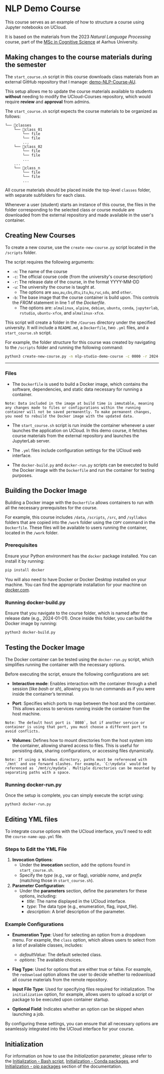 # NLP Demo Course

This course serves as an example of how to structure a course using Jupyter notebooks on UCloud.

It is based on the materials from the 2023 _Natural Language Processing_ course, part of the  [MSc in Cognitive Science](https://masters.au.dk/cognitivescience) at Aarhus University.

## Making changes to the course materials during the semester

The `start_course.sh` script in this course downloads class materials from an external GitHub repository that I manage: [demo-NLP-Course-AU](https://github.com/jeselginAU/demo-NLP-Course-AU).

This setup allows me to update the course materials available to students **without** needing to modify the UCloud-Courses repository, which would require **review** and **approval** from admins.

The `start_course.sh` script expects the course materials to be organized as follows:

```
└── 📁classes
    └── 📁class_01
        └── file
        └── file
        ...
    └── 📁class_02
        └── file
        └── file
        ...
    ...
    └── 📁class_n
        └── file
        └── file
        ...
```

All course materials should be placed inside the top-level `classes` folder, with separate subfolders for each class.

Whenever a user (student) starts an instance of this course, the files in the folder corresponding to the selected class or course module are downloaded from the external repository and made available in the user's container.

## Creating New Courses

To create a new course, use the `create-new-course.py` script located in the `/scripts` folder.

The script requires the following arguments:

* `-n`: The name of the course
* `-c`: The official course code (from the university's course description)
* `-r`: The release date of the course, in the format YYYY-MM-DD
* `-u`: The university the course is taught at.
  * The options are  `aau`,`au`,`cbs`,`dtu`,`itu`,`ku`,`ruc`,`sdu`, and `other`.
* `-b`: The base image that the course container is build upon. This controls the _FROM_ statement in line 1 of the _Dockerfile_.
  * The options are: `almalinux`, `alpine`, `debian`, `ubuntu`, `conda`, `jupyterlab`, `rstudio`, `ubuntu-xfce`, and `almalinux-xfce`.

This script will create a folder in the `/Courses` directory under the specified university. It will include a `README.md`, a `Dockerfile`, two `.yml` files, and a `start_course.sh` script.

For example, the folder structure for this course was created by navigating to the `/scripts` folder and running the following command:

```bash
python3 create-new-course.py -n nlp-studio-demo-course -c 0000 -r 2024-01-01 -b jupyterlab -u au
```

---

### Files

* The `Dockerfile` is used to build a Docker image, which contains the software, dependencies, and static data necessary for running a container.

```
Note: Data included in the image at build time is immutable, meaning any changes made to files or configurations within the running container will not be saved permanently. To make permanent changes, you need to rebuild the Docker image with the updated data.
```

* The `start_course.sh` script is run inside the container whenever a user launches the application on UCloud. In this demo course, it fetches course materials from the external repository and launches the JupyterLab server.

* The `.yml` files include configuration settings for the UCloud web interface.

* The `docker-build.py` and `docker-run.py` scripts can be executed to build the Docker image with the `Dockerfile` and run the container for testing purposes.

## Building the Docker Image

Building a Docker image with the `Dockerfile` allows containers to run with all the necessary prerequisites for the course.

For example, this course includes `/data`, `/scripts`, `/src`, and `/syllabus` folders that are copied into the `/work` folder using the `COPY` command in the `Dockerfile`. These files will be available to users running the container, located in the `/work` folder.

### Prerequisites

Ensure your Python environment has the `docker` package installed. You can install it by running:

```bash
pip install docker
```

You will also need to have Docker or Docker Desktop installed on your machine. You can find the appropriate installation for your machine on [docker.com](https://www.docker.com/).

### Running docker-build.py

Ensure that you navigate to the course folder, which is named after the release date (e.g., 2024-01-01). Once inside this folder, you can build the Docker image by running:

```bash
python3 docker-build.py
```

## Testing the Docker Image

The Docker container can be tested using the `docker-run.py` script, which simplifies running the container with the necessary options.

Before executing the script, ensure the following configurations are set:

* **Interactive mode**: Enables interaction with the container through a shell session (like _bash_ or _sh_), allowing you to run commands as if you were inside the container’s terminal.

* **Port**: Specifies which ports to map between the host and the container. This allows access to services running inside the container from the host machine.

```
Note: The default host port is `8080`, but if another service or container is using that port, you must choose a different port to avoid conflicts.
```

* **Volumes**: Defines how to mount directories from the host system into the container, allowing shared access to files. This is useful for persisting data, sharing configurations, or accessing files dynamically.

```
Note: If using a Windows directory, paths must be referenced with `/mnt` and use forward slashes. For example, `C:\mydata` would be referenced as `/mnt/c/mydata`. Multiple directories can be mounted by separating paths with a space.
```

### Running docker-run.py

Once the setup is complete, you can simply execute the script using:

```bash
python3 docker-run.py
```

## Editing YML files

To integrate course options with the UCloud interface, you'll need to edit the `course-name-app.yml` file.

### Steps to Edit the YML File

1. **Invocation Options**:
    * Under the **invocation** section, add the options found in `start_course.sh`.
    * Specify the _type_ (e.g., var or flag), _variable name_, and _prefix_ (matching those in `start_course.sh`).
2. **Parameter Configuration**:
    * Under the **parameters** section, define the parameters for these options, including:
        * _title_: The name displayed in the UCloud interface.
        * _type_: The data type (e.g., enumeration, flag, input\_file).
        * _description_: A brief description of the parameter.

### Example Configurations

* **Enumeration Type**: Used for selecting an option from a dropdown menu. For example, the `class` option, which allows users to select from a list of available classes, includes:
  * _defaultValue_: The default selected class.
  * _options_: The available choices.
* **Flag Type**: Used for options that are either true or false. For example, the `redownload` option allows the user to decide whether to redownload all course materials from the remote repository.

* **Input File Type**: Used for specifying files required for initialization. The `initialization` option, for example, allows users to upload a script or package to be executed upon container startup.
* **Optional Field**: Indicates whether an option can be skipped when launching a job.

By configuring these settings, you can ensure that all necessary options are seamlessly integrated into the UCloud interface for your course.

## Initialization

For information on how to use the _Initialization_ parameter, please refer to the [Initialization - Bash script](../../hands-on/init-sh.md), [Initialization - Conda packages](../../hands-on/init-conda.md), and [Initialization - pip packages](../../hands-on/init-pip.md) section of the documentation.
